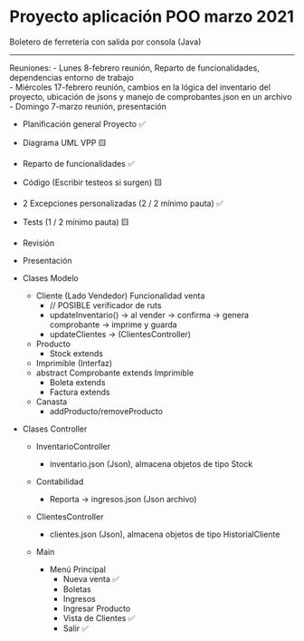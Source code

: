 # Proyecto aplicación POO marzo 2021  

Boletero de ferretería con salida por consola (Java)  

---

   Reuniones:
    - Lunes 8-febrero reunión, Reparto de funcionalidades, dependencias entorno de trabajo  
    - Miércoles 17-febrero reunión, cambios en la lógica del inventario del proyecto, ubicación de jsons y manejo de comprobantes.json en un archivo  
    - Domingo 7-marzo reunión, presentación  

- Planificación general Proyecto ✅
- Diagrama UML VPP 🟨
- Reparto de funcionalidades ✅
- Código (Escribir testeos si surgen) 🟨
- 2 Excepciones personalizadas (2 / 2 mínimo pauta) ✅
- Tests (1 / 2 mínimo pauta) 🟨
- Revisión
- Presentación

- Clases Modelo
    - Cliente (Lado Vendedor) Funcionalidad venta  
        - // POSIBLE verificador de ruts  
        - updateInventario() -> al vender -> confirma -> genera comprobante -> imprime y guarda  
        - updateClientes -> (ClientesController)
    - Producto  
        - Stock extends
    - Imprimible (Interfaz) 
    - abstract Comprobante extends Imprimible  
        - Boleta extends  
        - Factura extends  
    - Canasta  
        - addProducto/removeProducto  


- Clases Controller
    - InventarioController  
        - inventario.json (Json), almacena objetos de tipo Stock  

    - Contabilidad
        - Reporta -> ingresos.json (Json archivo) 

    - ClientesController  
        - clientes.json (Json), almacena objetos de tipo HistorialCliente

    - Main  
        - Menú Principal
            - Nueva venta ✅
            - Boletas 
            - Ingresos
            - Ingresar Producto
            - Vista de Clientes ✅
            - Salir ✅


